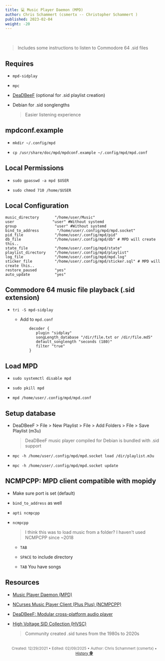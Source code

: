 ```yaml
---
title: 💻 Music Player Daemon (MPD)
author: Chris Schammert (csmertx -- Christopher Schammert )
published: 2023-02-04
weight: -20
---
```


<!-- The content of this website was written by Christopher Schammert aka Chris Schammert -->

<br />

> Includes some instructions to listen to Commodore 64 .sid files

## Requires

- ```mpd-sidplay```

- ```mpc```

- [DeaDBeeF](#resources) (optional for .sid playlist creation)

- Debian for .sid songlengths

    > Easier listening experience

## mpdconf.example

- ```mkdir ~/.config/mpd```

- ```cp /usr/share/doc/mpd/mpdconf.example ~/.config/mpd/mpd.conf```

## Local Permissions

- ```sudo gpasswd -a mpd $USER```

- ```sudo chmod 710 /home/$USER```

## Local Configuration

```
music_directory       "/home/user/Music"
user                 "user" #Without systemd
group                 "user" #Without systemd
bind_to_address        "/home/user/.config/mpd/mpd.socket"
pid_file              "/home/user/.config/mpd/pid"
db_file               "/home/user/.config/mpd/db" # MPD will create this..
state_file            "/home/user/.config/mpd/state"
playlist_directory    "/home/user/.config/mpd/playlist"
log_file              "/home/user/.config/mpd/mpd.log"
sticker_file          "/home/user/.config/mpd/sticker.sql" # MPD will create this..
restore_paused        "yes"
auto_update           "yes"
```

## Commodore 64 music file playback (.sid extension)
- ```tri -S mpd-sidplay```

    - Add to ```mpd.conf```

        ```
            decoder {
               plugin "sidplay"
               songLength_database "/dir/file.txt or /dir/file.md5"
               default_songlength "seconds (180)"
               filter "true"                                                                                         
            }
        ```

## Load MPD

- ```sudo systemctl disable mpd```

- ```sudo pkill mpd```

- ```mpd /home/user/.config/mpd/mpd.conf```

## Setup database

- DeaDBeeF > File > New Playlist > File > Add Folders > File > Save Playlist (m3u)

    > DeaDBeeF music player compiled for Debian is bundled with .sid support

- ```mpc -h /home/user/.config/mpd/mpd.socket load /dir/playlist.m3u```

- ```mpc -h /home/user/.config/mpd/mpd.socket update```

## NCMPCPP: MPD client compatible with mopidy

- Make sure port is set (default)

- ```bind_to_address``` as well

- ```apti ncmpcpp```

- ```ncmpcpp```

    > I think this was to load music from a folder? I haven't used NCMPCPP since ~2018

    - ```TAB```

    - ```SPACE``` to include directory

    - ```TAB``` You have songs


## Resources

- [Music Player Daemon (MPD)](https://www.musicpd.org/)

- [NCurses Music Player Client (Plus Plus) (NCMPCPP)](https://rybczak.net/ncmpcpp/)

- [DeaDBeeF: Modular cross-platform audio player](https://deadbeef.sourceforge.io/)

- [High Voltage SID Collection (HVSC)](https://www.hvsc.c64.org/)

    > Community created .sid tunes from the 1980s to 2020s

<br />

<div style="text-align: center; font-size:12px; color:dimgray">
    Created: 12/29/2021 • Edited: 02/09/2025 • Author: Chris Schammert (csmertx) • 
    <a href="https://github.com/csmertx/csmertx.github.io/commits/main/content/Linux/Software/mpd.md" 
       title="Github.com | csmertx \ csmertx.github.io \ commits \ main \ content \ Linux \ Software \ Music Player Daemon (MPD)">
       History 🕵️
    </a>
</div>